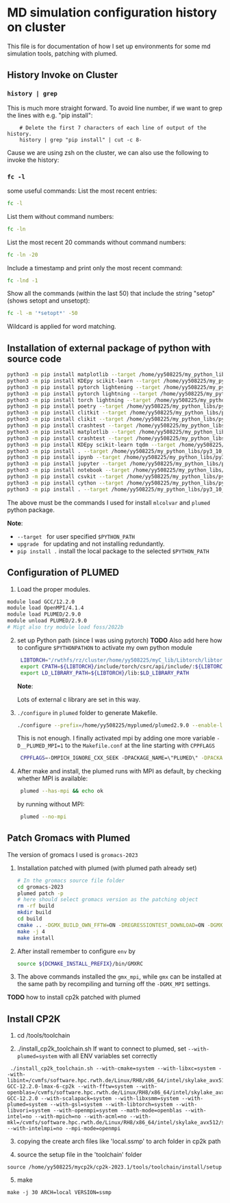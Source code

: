 # MD simulation configuration history on cluster
This file is for documentation of how I set up environments for some md simulation tools, patching with plumed.
## History Invoke on Cluster
### `history | grep`
This is much more straight forward. To avoid line number, if we want to grep the lines with e.g. "pip install":
```
    # Delete the first 7 characters of each line of output of the history.
    history | grep "pip install" | cut -c 8-
```
Cause we are using zsh on the cluster, we can also use the following to invoke the history:
### `fc -l`
some useful commands:
List the most recent entries:
```bash
fc -l
```
List them without command numbers:
```bash
fc -ln
```
List the most recent 20 commands without command numbers:
```bash
fc -ln -20
```
Include a timestamp and print only the most recent command:
```bash
fc -lnd -1
```
Show all the commands (within the last 50) that include the string "setop" (shows setopt and unsetopt):
```bash
fc -l -m '*setopt*' -50
```
Wildcard is applied for word matching.


## Installation of external package of python with source code
```bash
python3 -m pip install matplotlib --target /home/yy508225/my_python_libs/py3_10_8
python3 -m pip install KDEpy scikit-learn --target /home/yy508225/my_python_libs/py3_10_8
python3 -m pip install pytorch lightening --target /home/yy508225/my_python_libs/py3_10_8 --upgrade
python3 -m pip install pytorch lightning --target /home/yy508225/my_python_libs/py3_10_8 --upgrade
python3 -m pip install torch lightning --target /home/yy508225/my_python_libs/py3_10_8 --upgrade
python3 -m pip install poetry --target /home/yy508225/my_python_libs/py3_10_8 --upgrade
python3 -m pip install clitkit --target /home/yy508225/my_python_libs/py3_10_8 --upgrade
python3 -m pip install clikit --target /home/yy508225/my_python_libs/py3_10_8 --upgrade
python3 -m pip install crashtest --target /home/yy508225/my_python_libs/py3_10_8 --upgrade
python3 -m pip install matplotlib --target /home/yy508225/my_python_libs/py3_10_8 --upgrade
python3 -m pip install crashtest --target /home/yy508225/my_python_libs/py3_10_8 --upgrade
python3 -m pip install KDEpy scikit-learn tqdm --target /home/yy508225/my_python_libs/py3_10_8 --upgrade
python3 -m pip install . --target /home/yy508225/my_python_libs/py3_10_8 --upgrade
python3 -m pip install ipynb --target /home/yy508225/my_python_libs/py3_10_8 --upgrade
python3 -m pip install jupyter --target /home/yy508225/my_python_libs/py3_10_8 --upgrade
python3 -m pip install notebook --target /home/yy508225/my_python_libs/py3_10_8 --upgrade
python3 -m pip install csvkit --target /home/yy508225/my_python_libs/py3_10_8 --upgrade
python3 -m pip install cython --target /home/yy508225/my_python_libs/py3_10_8 --upgrade
python3 -m pip install . --target /home/yy508225/my_python_libs/py3_10_8 --upgrade
```
The above must be the commands I used for install `mlcolvar` and `plumed` python package.

**Note**:
-   `--target ` for user specified `$PYTHON_PATH`
-   `upgrade ` for updating and not installing redundantly.
-   `pip install .` install the local package to the selected `$PYTHON_PATH`
  

## Configuration of PLUMED
1. Load the proper modules.
```bash
module load GCC/12.2.0
module load OpenMPI/4.1.4
module load PLUMED/2.9.0
module unload PLUMED/2.9.0
# Migt also try module load foss/2022b
``` 
2. set up Python path (since I was using pytorch)
    **TODO**
    Also add here how to configure `$PYTHONPATHON` to activate my own python module
   ```bash
    LIBTORCH="/rwthfs/rz/cluster/home/yy508225/myC_lib/Libtorch/libtorch"
    export CPATH=${LIBTORCH}/include/torch/csrc/api/include/:${LIBTORCH}/include/:${LIBTORCH}/include/torch:$CPATH         export INCLUDE=${LIBTORCH}/include/torch/csrc/api/include/:${LIBTORCH}/include/:${LIBTORCH}/include/torch:$INCLUDE     export LIBRARY_PATH=${LIBTORCH}/lib:$LIBRARY_PATH
    export LD_LIBRARY_PATH=${LIBTORCH}/lib:$LD_LIBRARY_PATH
   ```
    **Note**:

    Lots of external c library are set in this way.

3. `./configure` in `plumed` folder to generate Makefile.
    ```bash
    ./configure --prefix=/home/yy508225/myplumed/plumed2.9.0 --enable-libtorch --enable-modules=pytorch+ves+opes CXX="$MPICXX" CPPFLAGS=-DMPICH_IGNORE_CXX_SEEK
    ```
    This is not enough. I finally activated mpi by adding one more variable `-D__PLUMED_MPI=1` to the `Makefile.conf` at the line starting with `CPPFLAGS`
    ```bash
     CPPFLAGS=-DMPICH_IGNORE_CXX_SEEK -DPACKAGE_NAME=\"PLUMED\" -DPACKAGE_TARNAME=\"plumed\" -DPACKAGE_VERSION=\"2\" -      DPACKAGE_STRING=\"PLUMED\ 2\" -DPACKAGE_BUGREPORT=\"\" -DPACKAGE_URL=\"\" -D__PLUMED_LIBCXX11=1 -DSTDC_HEADERS=1 -     DHAVE_SYS_TYPES_H=1 -DHAVE_SYS_STAT_H=1 -DHAVE_STDLIB_H=1 -DHAVE_STRING_H=1 -DHAVE_MEMORY_H=1 -DHAVE_STRINGS_H=1 -     DHAVE_INTTYPES_H=1 -DHAVE_STDINT_H=1 -DHAVE_UNISTD_H=1 -D__PLUMED_HAS_EXTERNAL_BLAS=1 -                                D__PLUMED_HAS_EXTERNAL_LAPACK=1 -D__PLUMED_HAS_MOLFILE_PLUGINS=1 -D__PLUMED_HAS_MPI=1 -D__PLUMED_HAS_ASMJIT=1 -        D__PLUMED_HAS_CREGEX=1 -D__PLUMED_HAS_DLOPEN=1 -D__PLUMED_HAS_RTLD_DEFAULT=1 -D__PLUMED_HAS_CHDIR=1 -                  D__PLUMED_HAS_SUBPROCESS=1 -D__PLUMED_HAS_GETCWD=1 -D__PLUMED_HAS_POPEN=1 -D__PLUMED_HAS_EXECINFO=1 -                  D__PLUMED_HAS_ZLIB=1 -D__PLUMED_HAS_GSL=1 -D__PLUMED_HAS_FFTW=1 -D__PLUMED_HAS_PYTHON=1 -                              D__PLUMED_HAS_LIBTORCH=1 -DNDEBUG=1 -D_REENTRANT=1 -D__PLUMED_MPI=1
    ```
4. After make and install, the plumed runs with MPI as default, by checking whether MPI is available:
   ```bash
    plumed --has-mpi && echo ok
   ```
   by running without MPI:
   ```bash
    plumed --no-mpi
   ```

## Patch Gromacs with Plumed
The version of gromacs I used is `gromacs-2023`
1. Installation patched with plumed (with plumed path already set)
   
    ```bash
    # In the gromacs source file folder
    cd gromacs-2023
    plumed patch -p
    # here should select gromacs version as the patching object
    rm -rf build
    mkdir build
    cd build
    cmake .. -DGMX_BUILD_OWN_FFTW=ON -DREGRESSIONTEST_DOWNLOAD=ON -DGMX_MPI=on -DCMAKE_INSTALL_PREFIX=/home/yy508225/mygromacs
    make -j 4
    make install
    ```

2. After install remember to configure `env` by
    ```bash
    source ${DCMAKE_INSTALL_PREFIX}/bin/GMXRC
    ```
3. The above commands installed the `gmx_mpi`, while `gmx` can be installed at the same path by recompiling and turning off the `-DGMX_MPI` settings. 

**TODO**
how to install cp2k patched with plumed

## Install CP2K

1. cd /tools/toolchain


2. ./install_cp2k_toolchain.sh
    If want to connect to plumed, set `--with-plumed=system` with all ENV variables set correctly
   
```
 ./install_cp2k_toolchain.sh --with-cmake=system --with-libxc=system --with-libint=/cvmfs/software.hpc.rwth.de/Linux/RH8/x86_64/intel/skylake_avx512/software/Libint/2.7.2-GCC-12.2.0-lmax-6-cp2k --with-fftw=system --with-openblas=/cvmfs/software.hpc.rwth.de/Linux/RH8/x86_64/intel/skylake_avx512/software/OpenBLAS/0.3.21-GCC-12.2.0 --with-scalapack=system --with-libxsmm=system --with-plumed=system --with-gsl=system --with-libtorch=system --with-libvori=system --with-openmpi=system --math-mode=openblas --with-intel=no --with-mpich=no --with-acml=no --with-mkl=/cvmfs/software.hpc.rwth.de/Linux/RH8/x86_64/intel/skylake_avx512/software/imkl/2022.1.0/mkl/2022.1.0 --with-intelmpi=no --mpi-mode=openmpi
```


3. copying the create arch files like 'local.ssmp' to arch folder in cp2k path


4. source the setup file in the 'toolchain' folder
```
source /home/yy508225/mycp2k/cp2k-2023.1/tools/toolchain/install/setup
```

5. make 
```
make -j 30 ARCH=local VERSION=ssmp
```